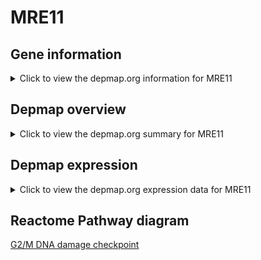 <h1>MRE11</h1>

<h2>Gene information</h2>
<details>
  <summary>Click to view the depmap.org information for MRE11</summary>
  <iframe src="https://depmap.org/portal/gene/MRE11?tab=about" style="border:none;width:100%;height:800px"></iframe>
</details>

<h2>Depmap overview</h2>
<details>
  <summary>Click to view the depmap.org summary for MRE11</summary>
  <iframe src="https://depmap.org/portal/gene/MRE11?tab=overview" style="border:none;width:100%;height:800px"></iframe>
</details>

<h2>Depmap expression</h2>
<details>
  <summary>Click to view the depmap.org expression data for MRE11</summary>
  <iframe src="https://depmap.org/portal/gene/MRE11?tab=characterization" style="border:none;width:100%;height:800px"></iframe>
</details>



<h2>Reactome Pathway diagram</h2>
<a href="https://reactome.org/PathwayBrowser/#/R-HSA-69473">G2/M DNA damage checkpoint</a>



